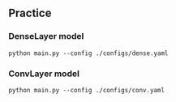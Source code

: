 ## Practice
### DenseLayer model
```
python main.py --config ./configs/dense.yaml
```

### ConvLayer model
```
python main.py --config ./configs/conv.yaml
```

